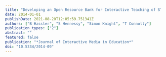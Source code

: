 ```yaml
---
title: "Developing an Open Resource Bank for Interactive Teaching of STEM: Perspectives of School Teachers and Teacher Educators"
date: 2014-01-01
publishDate: 2021-08-20T12:05:59.751341Z
authors: ["B Hassler", "S Hennessy", "Simon Knight", "T Connolly"]
publication_types: ["2"]
abstract: ""
featured: false
publication: "*Journal of Interactive Media in Education*"
doi: "10.5334/2014-09"
---
```


